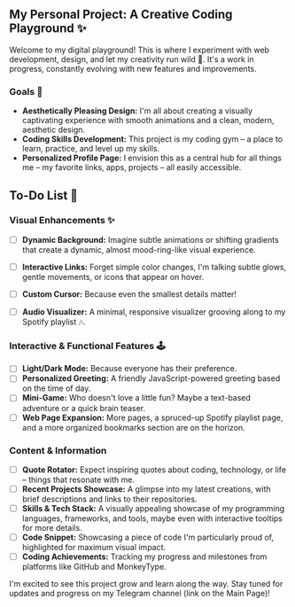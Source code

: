 ## My Personal Project: A Creative Coding Playground ✨

Welcome to my digital playground! This is where I experiment with web development, design, and let my creativity run wild 🎨.  It's a work in progress, constantly evolving with new features and improvements.

### Goals 🚀

* **Aesthetically Pleasing Design:** I'm all about creating a visually captivating experience with smooth animations and a clean, modern, aesthetic design.
* **Coding Skills Development:** This project is my coding gym – a place to learn, practice, and level up my skills.
* **Personalized Profile Page:** I envision this as a central hub for all things me – my favorite links, apps, projects – all easily accessible.

## To-Do List 📝

### Visual Enhancements ✨

- [ ] **Dynamic Background:**  Imagine subtle animations or shifting gradients that create a dynamic, almost mood-ring-like visual experience.
- [ ] **Interactive Links:** Forget simple color changes, I'm talking subtle glows, gentle movements, or icons that appear on hover.
- [ ] **Custom Cursor:** Because even the smallest details matter!
- [ ] **Audio Visualizer:** A minimal, responsive visualizer grooving along to my Spotify playlist 🎶.


### Interactive & Functional Features 🕹️

- [ ] **Light/Dark Mode:** Because everyone has their preference.
- [ ] **Personalized Greeting:** A friendly JavaScript-powered greeting based on the time of day.
- [ ] **Mini-Game:** Who doesn't love a little fun? Maybe a text-based adventure or a quick brain teaser.
- [ ] **Web Page Expansion:** More pages, a spruced-up Spotify playlist page, and a more organized bookmarks section are on the horizon. 

### Content & Information 

- [ ] **Quote Rotator:**  Expect inspiring quotes about coding, technology, or life – things that resonate with me.
- [ ] **Recent Projects Showcase:**  A glimpse into my latest creations, with brief descriptions and links to their repositories.
- [ ] **Skills & Tech Stack:**  A visually appealing showcase of my programming languages, frameworks, and tools, maybe even with interactive tooltips for more details.
- [ ] **Code Snippet:**  Showcasing a piece of code I'm particularly proud of, highlighted for maximum visual impact.
- [ ] **Coding Achievements:**  Tracking my progress and milestones from platforms like GitHub and MonkeyType.

I'm excited to see this project grow and learn along the way. Stay tuned for updates and progress on my Telegram channel (link on the Main Page)!
